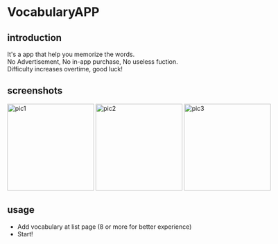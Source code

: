 # VocabularyAPP


## introduction
It's a app that help you memorize the words.<br>
No Advertisement, No in-app purchase, No useless fuction.<br>
Difficulty increases overtime, good luck!<br>
## screenshots
<span style="white-space:nowrap">
<img src="https://user-images.githubusercontent.com/96608738/211046570-ef3d3dd7-c87e-4a64-b23c-74cc24e06468.png" alt="pic1" width="200"/>
<img src="https://user-images.githubusercontent.com/96608738/211046640-bac7ea7c-01b5-46cf-9bf7-5a0df6b5f98f.png" alt="pic2" width="200"/>
<img src="https://user-images.githubusercontent.com/96608738/211047086-9e7f24d9-1fa1-4a2c-a5d1-06c80ded398f.png" alt="pic3" width="200"/>
</span>

## usage
- Add vocabulary at list page (8 or more for better experience)
- Start!
